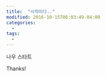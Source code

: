 ```yaml
---
title:  "시작이다.."
modified: 2016-10-15T06:03:49-04:00
categories: 
  - 
tags:
  - 
---
```


나우 스타트

Thanks!
